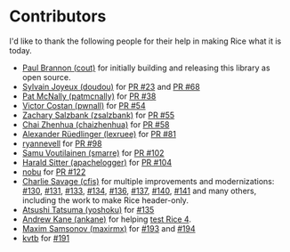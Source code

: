 Contributors
============

I'd like to thank the following people for their help in making Rice what it is today.

* [Paul Brannon (cout)](https://github.com/cout) for initially building and releasing this library as open source.
* [Sylvain Joyeux (doudou)](https://github.com/doudou) for [PR #23](https://github.com/jasonroelofs/rice/pull/23) and [PR #68](https://github.com/jasonroelofs/rice/pull/68)
* [Pat McNally (patmcnally)](https://github.com/patmcnally) for [PR #38](https://github.com/jasonroelofs/rice/pull/38)
* [Victor Costan (pwnall)](https://github.com/pwnall) for [PR #54](https://github.com/jasonroelofs/rice/pull/54)
* [Zachary Salzbank (zsalzbank)](https://github.com/zsalzbank) for [PR #55](https://github.com/jasonroelofs/rice/pull/55)
* [Chai Zhenhua (chaizhenhua)](https://github.com/jasonroelofs/rice/pull/58) for [PR #58](https://github.com/jasonroelofs/rice/pull/58)
* [Alexander Rüedlinger (lexruee)](https://github.com/lexruee) for [PR #81](https://github.com/jasonroelofs/rice/pull/81)
* [ryannevell](https://github.com/ryannevell) for [PR #98](https://github.com/jasonroelofs/rice/pull/98)
* [Samu Voutilainen (smarre)](https://github.com/Smarre) for [PR #102](https://github.com/jasonroelofs/rice/pull/102)
* [Harald Sitter (apachelogger)](https://github.com/apachelogger) for [PR #104](https://github.com/jasonroelofs/rice/pull/104)
* [nobu](https://github.com/nobu) for [PR #122](https://github.com/jasonroelofs/rice/pull/122)
* [Charlie Savage (cfis)](https://github.com/cfis) for multiple improvements and modernizations: [#130](https://github.com/jasonroelofs/rice/pull/130), [#131](https://github.com/jasonroelofs/rice/pull/131), [#133](https://github.com/jasonroelofs/rice/pull/133), [#134](https://github.com/jasonroelofs/rice/pull/134), [#136](https://github.com/jasonroelofs/rice/pull/136), [#137](https://github.com/jasonroelofs/rice/pull/137), [#140](https://github.com/jasonroelofs/rice/pull/140), [#141](https://github.com/jasonroelofs/rice/pull/141) and many others, including the work to make Rice header-only.
* [Atsushi Tatsuma (yoshoku)](https://github.com/yoshoku) for [#135](https://github.com/jasonroelofs/rice/pull/135)
* [Andrew Kane (ankane)](https://github.com/ankane) for helping [test Rice 4](https://github.com/jasonroelofs/rice/issues/149).
* [Maxim Samsonov (maxirmx)](https://github.com/maxirmx) for [#193](https://github.com/jasonroelofs/rice/issues/193) and [#194](https://github.com/jasonroelofs/rice/pull/194)
* [kvtb](https://github.com/kvtb) for [#191](https://github.com/jasonroelofs/rice/issues/191)
